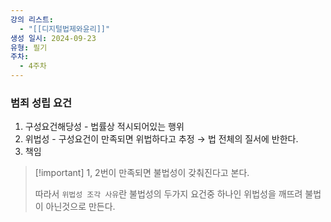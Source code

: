 ```yaml
---
강의 리스트:
  - "[[디지털법제와윤리]]"
생성 일시: 2024-09-23
유형: 필기
주차:
  - 4주차
---
```

### 범죄 성립 요건

1. 구성요건해당성 - 법률상 적시되어있는 행위
2. 위법성 - 구성요건이 만족되면 위법하다고 추정 → 법 전체의 질서에 반한다.
3. 책임

> [!important] 1, 2번이 만족되면 불법성이 갖춰진다고 본다.
> 
> 따라서 `위법성 조각 사유`란 불법성의 두가지 요건중 하나인 위법성을 깨뜨려 불법이 아닌것으로 만든다.
